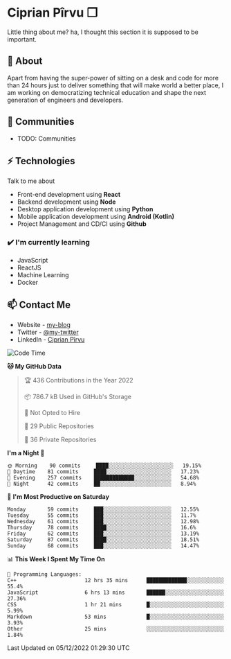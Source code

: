 # Ciprian Pîrvu ❐

Little thing about me? ha, I thought this section it is supposed to be important.

## 🧐 About

Apart from having the super-power of sitting on a desk and code for more than 24 hours just to deliver something that will make world a better place, I am working on democratizing technical education and shape the next generation of engineers and developers.

## 👯 Communities

-   TODO: Communities

## ⚡ Technologies

Talk to me about

-   Front-end development using **React**
-   Backend development using **Node**
-   Desktop application development using **Python**
-   Mobile application development using **Android (Kotlin)**
-   Project Management and CD/CI using **Github**

### ✔️ I'm currently learning

-   JavaScript
-   ReactJS
-   Machine Learning
-   Docker

## 📫 Contact Me

-   Website - [my-blog]()
-   Twitter - [@my-twitter]()
-   LinkedIn - [Ciprian Pîrvu](https://www.linkedin.com/in/p%C3%AErvu-ciprian-cristian-4415991b1/)

<!--START_SECTION:waka-->
![Code Time](http://img.shields.io/badge/Code%20Time-1%2C396%20hrs%2039%20mins-blue)

**🐱 My GitHub Data** 

> 🏆 436 Contributions in the Year 2022
 > 
> 📦 786.7 kB Used in GitHub's Storage 
 > 
> 🚫 Not Opted to Hire
 > 
> 📜 29 Public Repositories 
 > 
> 🔑 36 Private Repositories  
 > 
**I'm a Night 🦉** 

```text
🌞 Morning    90 commits     ████░░░░░░░░░░░░░░░░░░░░░   19.15% 
🌆 Daytime    81 commits     ████░░░░░░░░░░░░░░░░░░░░░   17.23% 
🌃 Evening    257 commits    █████████████░░░░░░░░░░░░   54.68% 
🌙 Night      42 commits     ██░░░░░░░░░░░░░░░░░░░░░░░   8.94%

```
📅 **I'm Most Productive on Saturday** 

```text
Monday       59 commits     ███░░░░░░░░░░░░░░░░░░░░░░   12.55% 
Tuesday      55 commits     ███░░░░░░░░░░░░░░░░░░░░░░   11.7% 
Wednesday    61 commits     ███░░░░░░░░░░░░░░░░░░░░░░   12.98% 
Thursday     78 commits     ████░░░░░░░░░░░░░░░░░░░░░   16.6% 
Friday       62 commits     ███░░░░░░░░░░░░░░░░░░░░░░   13.19% 
Saturday     87 commits     ████░░░░░░░░░░░░░░░░░░░░░   18.51% 
Sunday       68 commits     ███░░░░░░░░░░░░░░░░░░░░░░   14.47%

```


📊 **This Week I Spent My Time On** 

```text
💬 Programming Languages: 
C++                      12 hrs 35 mins      █████████████░░░░░░░░░░░░   55.4% 
JavaScript               6 hrs 13 mins       ██████░░░░░░░░░░░░░░░░░░░   27.36% 
CSS                      1 hr 21 mins        █░░░░░░░░░░░░░░░░░░░░░░░░   5.99% 
Markdown                 53 mins             █░░░░░░░░░░░░░░░░░░░░░░░░   3.93% 
Other                    25 mins             ░░░░░░░░░░░░░░░░░░░░░░░░░   1.84%

```


 Last Updated on 05/12/2022 01:29:30 UTC
<!--END_SECTION:waka-->
